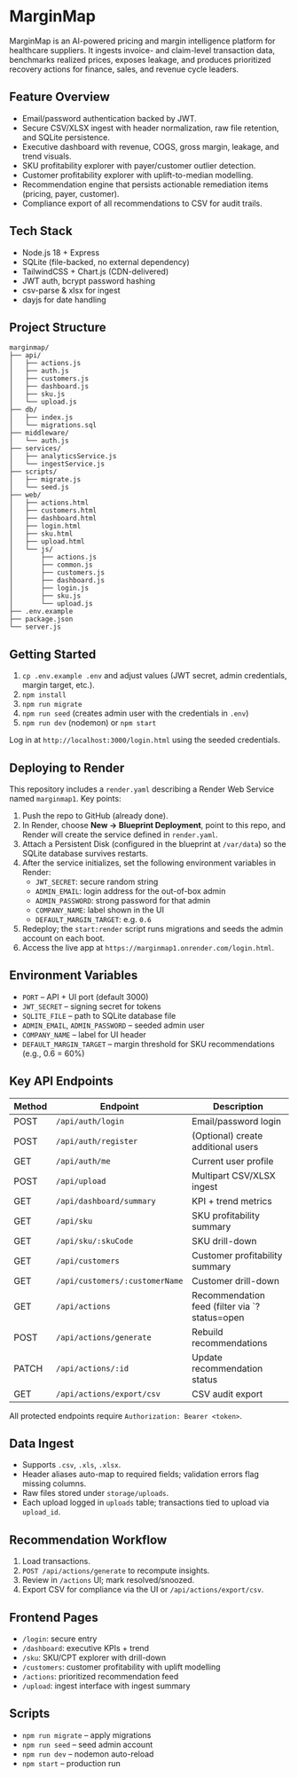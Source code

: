 # MarginMap

MarginMap is an AI-powered pricing and margin intelligence platform for healthcare suppliers. It ingests invoice- and claim-level transaction data, benchmarks realized prices, exposes leakage, and produces prioritized recovery actions for finance, sales, and revenue cycle leaders.

## Feature Overview
- Email/password authentication backed by JWT.
- Secure CSV/XLSX ingest with header normalization, raw file retention, and SQLite persistence.
- Executive dashboard with revenue, COGS, gross margin, leakage, and trend visuals.
- SKU profitability explorer with payer/customer outlier detection.
- Customer profitability explorer with uplift-to-median modelling.
- Recommendation engine that persists actionable remediation items (pricing, payer, customer).
- Compliance export of all recommendations to CSV for audit trails.

## Tech Stack
- Node.js 18 + Express
- SQLite (file-backed, no external dependency)
- TailwindCSS + Chart.js (CDN-delivered)
- JWT auth, bcrypt password hashing
- csv-parse & xlsx for ingest
- dayjs for date handling

## Project Structure
```
marginmap/
├── api/
│   ├── actions.js
│   ├── auth.js
│   ├── customers.js
│   ├── dashboard.js
│   ├── sku.js
│   └── upload.js
├── db/
│   ├── index.js
│   └── migrations.sql
├── middleware/
│   └── auth.js
├── services/
│   ├── analyticsService.js
│   └── ingestService.js
├── scripts/
│   ├── migrate.js
│   └── seed.js
├── web/
│   ├── actions.html
│   ├── customers.html
│   ├── dashboard.html
│   ├── login.html
│   ├── sku.html
│   ├── upload.html
│   └── js/
│       ├── actions.js
│       ├── common.js
│       ├── customers.js
│       ├── dashboard.js
│       ├── login.js
│       ├── sku.js
│       └── upload.js
├── .env.example
├── package.json
└── server.js
```

## Getting Started
1. `cp .env.example .env` and adjust values (JWT secret, admin credentials, margin target, etc.).
2. `npm install`
3. `npm run migrate`
4. `npm run seed` (creates admin user with the credentials in `.env`)
5. `npm run dev` (nodemon) or `npm start`

Log in at `http://localhost:3000/login.html` using the seeded credentials.

## Deploying to Render
This repository includes a `render.yaml` describing a Render Web Service named `marginmap1`. Key points:

1. Push the repo to GitHub (already done).
2. In Render, choose **New → Blueprint Deployment**, point to this repo, and Render will create the service defined in `render.yaml`.
3. Attach a Persistent Disk (configured in the blueprint at `/var/data`) so the SQLite database survives restarts.
4. After the service initializes, set the following environment variables in Render:
   - `JWT_SECRET`: secure random string
   - `ADMIN_EMAIL`: login address for the out-of-box admin
   - `ADMIN_PASSWORD`: strong password for that admin
   - `COMPANY_NAME`: label shown in the UI
   - `DEFAULT_MARGIN_TARGET`: e.g. `0.6`
5. Redeploy; the `start:render` script runs migrations and seeds the admin account on each boot.
6. Access the live app at `https://marginmap1.onrender.com/login.html`.

## Environment Variables
- `PORT` – API + UI port (default 3000)
- `JWT_SECRET` – signing secret for tokens
- `SQLITE_FILE` – path to SQLite database file
- `ADMIN_EMAIL`, `ADMIN_PASSWORD` – seeded admin user
- `COMPANY_NAME` – label for UI header
- `DEFAULT_MARGIN_TARGET` – margin threshold for SKU recommendations (e.g., 0.6 = 60%)

## Key API Endpoints
| Method | Endpoint | Description |
| ------ | -------- | ----------- |
| POST | `/api/auth/login` | Email/password login |
| POST | `/api/auth/register` | (Optional) create additional users |
| GET | `/api/auth/me` | Current user profile |
| POST | `/api/upload` | Multipart CSV/XLSX ingest |
| GET | `/api/dashboard/summary` | KPI + trend metrics |
| GET | `/api/sku` | SKU profitability summary |
| GET | `/api/sku/:skuCode` | SKU drill-down |
| GET | `/api/customers` | Customer profitability summary |
| GET | `/api/customers/:customerName` | Customer drill-down |
| GET | `/api/actions` | Recommendation feed (filter via `?status=open|resolved|all`) |
| POST | `/api/actions/generate` | Rebuild recommendations |
| PATCH | `/api/actions/:id` | Update recommendation status |
| GET | `/api/actions/export/csv` | CSV audit export |

All protected endpoints require `Authorization: Bearer <token>`.

## Data Ingest
- Supports `.csv`, `.xls`, `.xlsx`.
- Header aliases auto-map to required fields; validation errors flag missing columns.
- Raw files stored under `storage/uploads`.
- Each upload logged in `uploads` table; transactions tied to upload via `upload_id`.

## Recommendation Workflow
1. Load transactions.
2. `POST /api/actions/generate` to recompute insights.
3. Review in `/actions` UI; mark resolved/snoozed.
4. Export CSV for compliance via the UI or `/api/actions/export/csv`.

## Frontend Pages
- `/login`: secure entry
- `/dashboard`: executive KPIs + trend
- `/sku`: SKU/CPT explorer with drill-down
- `/customers`: customer profitability with uplift modelling
- `/actions`: prioritized recommendation feed
- `/upload`: ingest interface with ingest summary

## Scripts
- `npm run migrate` – apply migrations
- `npm run seed` – seed admin account
- `npm run dev` – nodemon auto-reload
- `npm start` – production run
